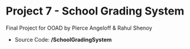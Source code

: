 # Project 7 - School Grading System
Final Project for OOAD by Pierce Angeloff &amp; Rahul Shenoy

- Source Code: **/SchoolGradingSystem**
